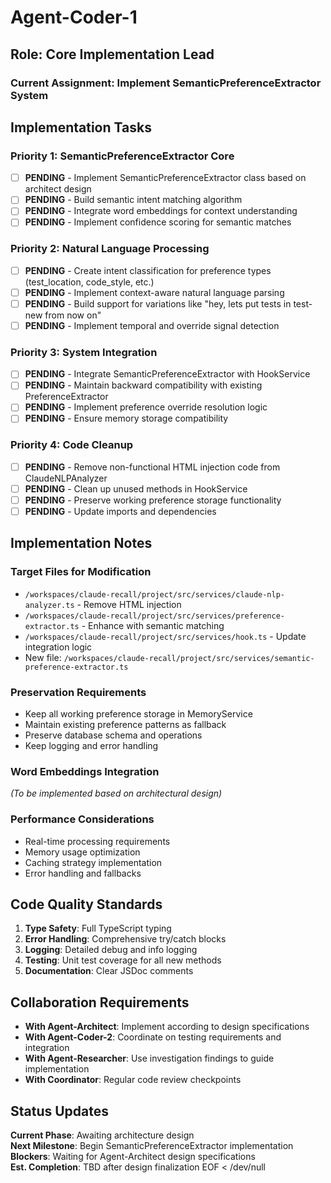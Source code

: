 # Agent-Coder-1

## Role: Core Implementation Lead

### Current Assignment: Implement SemanticPreferenceExtractor System

## Implementation Tasks

### Priority 1: SemanticPreferenceExtractor Core
- [ ] **PENDING** - Implement SemanticPreferenceExtractor class based on architect design
- [ ] **PENDING** - Build semantic intent matching algorithm
- [ ] **PENDING** - Integrate word embeddings for context understanding
- [ ] **PENDING** - Implement confidence scoring for semantic matches

### Priority 2: Natural Language Processing
- [ ] **PENDING** - Create intent classification for preference types (test_location, code_style, etc.)
- [ ] **PENDING** - Implement context-aware natural language parsing
- [ ] **PENDING** - Build support for variations like "hey, lets put tests in test-new from now on"
- [ ] **PENDING** - Implement temporal and override signal detection

### Priority 3: System Integration
- [ ] **PENDING** - Integrate SemanticPreferenceExtractor with HookService
- [ ] **PENDING** - Maintain backward compatibility with existing PreferenceExtractor
- [ ] **PENDING** - Implement preference override resolution logic
- [ ] **PENDING** - Ensure memory storage compatibility

### Priority 4: Code Cleanup
- [ ] **PENDING** - Remove non-functional HTML injection code from ClaudeNLPAnalyzer
- [ ] **PENDING** - Clean up unused methods in HookService
- [ ] **PENDING** - Preserve working preference storage functionality
- [ ] **PENDING** - Update imports and dependencies

## Implementation Notes

### Target Files for Modification
- `/workspaces/claude-recall/project/src/services/claude-nlp-analyzer.ts` - Remove HTML injection
- `/workspaces/claude-recall/project/src/services/preference-extractor.ts` - Enhance with semantic matching
- `/workspaces/claude-recall/project/src/services/hook.ts` - Update integration logic
- New file: `/workspaces/claude-recall/project/src/services/semantic-preference-extractor.ts`

### Preservation Requirements
- Keep all working preference storage in MemoryService
- Maintain existing preference patterns as fallback
- Preserve database schema and operations
- Keep logging and error handling

### Word Embeddings Integration
*(To be implemented based on architectural design)*

### Performance Considerations
- Real-time processing requirements
- Memory usage optimization
- Caching strategy implementation
- Error handling and fallbacks

## Code Quality Standards

1. **Type Safety**: Full TypeScript typing
2. **Error Handling**: Comprehensive try/catch blocks
3. **Logging**: Detailed debug and info logging
4. **Testing**: Unit test coverage for all new methods
5. **Documentation**: Clear JSDoc comments

## Collaboration Requirements

- **With Agent-Architect**: Implement according to design specifications
- **With Agent-Coder-2**: Coordinate on testing requirements and integration
- **With Agent-Researcher**: Use investigation findings to guide implementation
- **With Coordinator**: Regular code review checkpoints

## Status Updates

**Current Phase**: Awaiting architecture design  
**Next Milestone**: Begin SemanticPreferenceExtractor implementation  
**Blockers**: Waiting for Agent-Architect design specifications  
**Est. Completion**: TBD after design finalization
EOF < /dev/null
